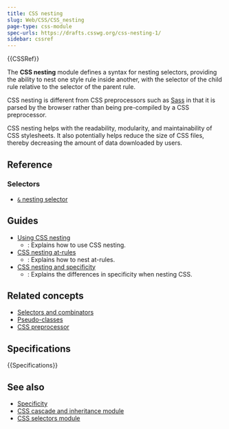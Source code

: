 ```yaml
---
title: CSS nesting
slug: Web/CSS/CSS_nesting
page-type: css-module
spec-urls: https://drafts.csswg.org/css-nesting-1/
sidebar: cssref
---
```


{{CSSRef}}

The **CSS nesting** module defines a syntax for nesting selectors, providing the ability to nest one style rule inside another, with the selector of the child rule relative to the selector of the parent rule.

CSS nesting is different from CSS preprocessors such as [Sass](https://sass-lang.com/) in that it is parsed by the browser rather than being pre-compiled by a CSS preprocessor.

CSS nesting helps with the readability, modularity, and maintainability of CSS stylesheets. It also potentially helps reduce the size of CSS files, thereby decreasing the amount of data downloaded by users.

## Reference

### Selectors

- [`&` nesting selector](/en-US/docs/Web/CSS/Nesting_selector)

## Guides

- [Using CSS nesting](/en-US/docs/Web/CSS/CSS_nesting/Using_CSS_nesting)
  - : Explains how to use CSS nesting.
- [CSS nesting at-rules](/en-US/docs/Web/CSS/CSS_nesting/Nesting_at-rules)
  - : Explains how to nest at-rules.
- [CSS nesting and specificity](/en-US/docs/Web/CSS/CSS_nesting/Nesting_and_specificity)
  - : Explains the differences in specificity when nesting CSS.

## Related concepts

- [Selectors and combinators](/en-US/docs/Web/CSS/CSS_selectors/Selectors_and_combinators)
- [Pseudo-classes](/en-US/docs/Web/CSS/Pseudo-classes)
- [CSS preprocessor](/en-US/docs/Glossary/CSS_preprocessor)

## Specifications

{{Specifications}}

## See also

- [Specificity](/en-US/docs/Web/CSS/Specificity)
- [CSS cascade and inheritance module](/en-US/docs/Web/CSS/CSS_cascade)
- [CSS selectors module](/en-US/docs/Web/CSS/CSS_selectors)
